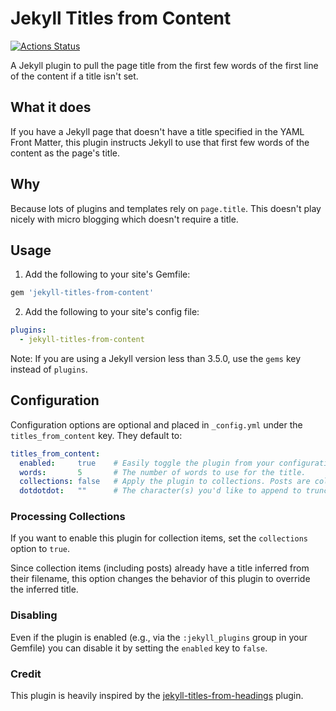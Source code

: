 # Jekyll Titles from Content

[![Actions Status](https://github.com/lildude/jekyll-titles-from-content/workflows/Testing/badge.svg)](https://github.com/lildude/jekyll-titles-from-content/actions)

A Jekyll plugin to pull the page title from the first few words of the first line of the content if a title isn't set.

## What it does

If you have a Jekyll page that doesn't have a title specified in the YAML Front Matter, this plugin instructs Jekyll to use that first few words of the content as the page's title.

## Why

Because lots of plugins and templates rely on `page.title`. This doesn't play nicely with micro blogging which doesn't require a title.

## Usage

1. Add the following to your site's Gemfile:

  ```ruby
  gem 'jekyll-titles-from-content'
  ```

2. Add the following to your site's config file:

  ```yml
  plugins:
    - jekyll-titles-from-content
  ```

  Note: If you are using a Jekyll version less than 3.5.0, use the `gems` key instead of `plugins`.

## Configuration

Configuration options are optional and placed in `_config.yml` under the `titles_from_content` key. They default to:

```yml
titles_from_content:
  enabled:     true    # Easily toggle the plugin from your configuration.
  words:       5       # The number of words to use for the title.
  collections: false   # Apply the plugin to collections. Posts are collections.
  dotdotdot:   ""      # The character(s) you'd like to append to truncated titles.
```

### Processing Collections

If you want to enable this plugin for collection items, set the `collections` option to `true`.

Since collection items (including posts) already have a title inferred from their filename, this option changes the behavior of this plugin to override the inferred title.

### Disabling

Even if the plugin is enabled (e.g., via the `:jekyll_plugins` group in your Gemfile) you can disable it by setting the `enabled` key to `false`.

### Credit

This plugin is heavily inspired by the [jekyll-titles-from-headings](https://github.com/benbalter/jekyll-titles-from-headings) plugin.

